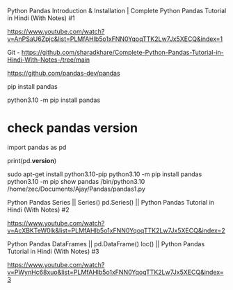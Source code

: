 Python Pandas Introduction & Installation | Complete Python Pandas Tutorial in Hindi (With Notes) #1

https://www.youtube.com/watch?v=AnPSaU6Zpjc&list=PLMfAHlb5o1xFNN0YqoqTTK2Lw7Jx5XECQ&index=1

Git - https://github.com/sharadkhare/Complete-Python-Pandas-Tutorial-in-Hindi-With-Notes-/tree/main


https://github.com/pandas-dev/pandas

pip install pandas

python3.10 -m pip install pandas

# check pandas version

import pandas as pd

print(pd.__version__)



sudo apt-get install python3.10-pip
python3.10 -m pip install pandas
python3.10 -m pip show pandas
/bin/python3.10 /home/zec/Documents/Ajay/Pandas/pandas1.py



Python Pandas Series || Series() pd.Series() || Python Pandas Tutorial in Hindi (With Notes) #2

https://www.youtube.com/watch?v=AcXBKTeW0lk&list=PLMfAHlb5o1xFNN0YqoqTTK2Lw7Jx5XECQ&index=2



Python Pandas DataFrames || pd.DataFrame() loc() || Python Pandas Tutorial in Hindi (With Notes) #3

https://www.youtube.com/watch?v=PWynHc68xuo&list=PLMfAHlb5o1xFNN0YqoqTTK2Lw7Jx5XECQ&index=3